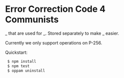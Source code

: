 # Error Correction Code 4 Communists


_ that are used for _. Stored separately to make _ easier.

Currently we only support operations on P-256.

Quickstart:

```sh
 $ npm install
 $ npm test
 $ oppam uninstall
```
